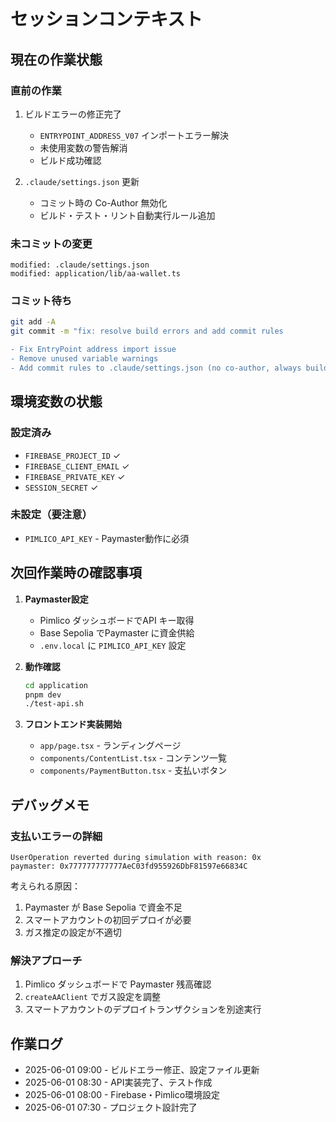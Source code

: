 # セッションコンテキスト

## 現在の作業状態

### 直前の作業
1. ビルドエラーの修正完了
   - `ENTRYPOINT_ADDRESS_V07` インポートエラー解決
   - 未使用変数の警告解消
   - ビルド成功確認

2. `.claude/settings.json` 更新
   - コミット時の Co-Author 無効化
   - ビルド・テスト・リント自動実行ルール追加

### 未コミットの変更
```
modified: .claude/settings.json
modified: application/lib/aa-wallet.ts
```

### コミット待ち
```bash
git add -A
git commit -m "fix: resolve build errors and add commit rules

- Fix EntryPoint address import issue
- Remove unused variable warnings
- Add commit rules to .claude/settings.json (no co-author, always build/test/lint)"
```

## 環境変数の状態

### 設定済み
- `FIREBASE_PROJECT_ID` ✓
- `FIREBASE_CLIENT_EMAIL` ✓
- `FIREBASE_PRIVATE_KEY` ✓
- `SESSION_SECRET` ✓

### 未設定（要注意）
- `PIMLICO_API_KEY` - Paymaster動作に必須

## 次回作業時の確認事項

1. **Paymaster設定**
   - Pimlico ダッシュボードでAPI キー取得
   - Base Sepolia でPaymaster に資金供給
   - `.env.local` に `PIMLICO_API_KEY` 設定

2. **動作確認**
   ```bash
   cd application
   pnpm dev
   ./test-api.sh
   ```

3. **フロントエンド実装開始**
   - `app/page.tsx` - ランディングページ
   - `components/ContentList.tsx` - コンテンツ一覧
   - `components/PaymentButton.tsx` - 支払いボタン

## デバッグメモ

### 支払いエラーの詳細
```
UserOperation reverted during simulation with reason: 0x
paymaster: 0x777777777777AeC03fd955926DbF81597e66834C
```

考えられる原因：
1. Paymaster が Base Sepolia で資金不足
2. スマートアカウントの初回デプロイが必要
3. ガス推定の設定が不適切

### 解決アプローチ
1. Pimlico ダッシュボードで Paymaster 残高確認
2. `createAAClient` でガス設定を調整
3. スマートアカウントのデプロイトランザクションを別途実行

## 作業ログ

- 2025-06-01 09:00 - ビルドエラー修正、設定ファイル更新
- 2025-06-01 08:30 - API実装完了、テスト作成
- 2025-06-01 08:00 - Firebase・Pimlico環境設定
- 2025-06-01 07:30 - プロジェクト設計完了